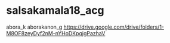 # salsakamala18_acg
abora_k aborakanon_g https://drive.google.com/drive/folders/1-M8OF8zeyDyf2nM-nYHoDKpqjgPazhaV
